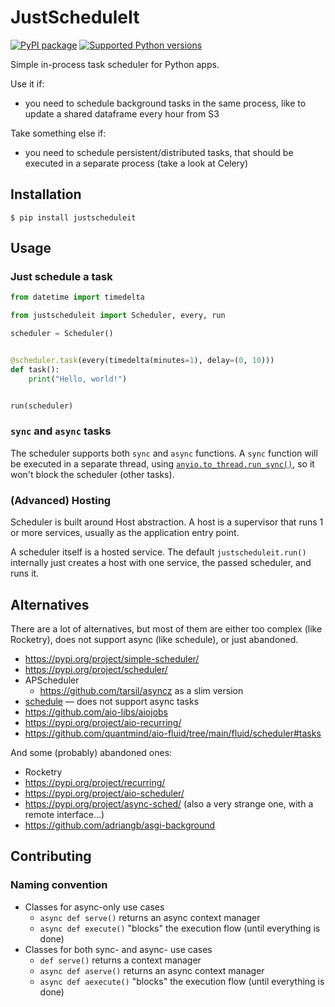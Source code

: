 # JustScheduleIt

[![PyPI package](https://img.shields.io/pypi/v/JustScheduleIt?label=JustScheduleIt)](https://pypi.org/project/JustScheduleIt/)
[![Supported Python versions](https://img.shields.io/pypi/pyversions/JustScheduleIt)](https://pypi.org/project/JustScheduleIt/)

Simple in-process task scheduler for Python apps.

Use it if:

- you need to schedule background tasks in the same process, like to update a shared dataframe every hour
  from S3

Take something else if:

- you need to schedule persistent/distributed tasks, that should be executed in a separate process (take a look at
  Celery)

## Installation

```shell
$ pip install justscheduleit
```

## Usage

### Just schedule a task

```python
from datetime import timedelta

from justscheduleit import Scheduler, every, run

scheduler = Scheduler()


@scheduler.task(every(timedelta(minutes=1), delay=(0, 10)))
def task():
    print("Hello, world!")


run(scheduler)
```

### `sync` and `async` tasks

The scheduler supports both `sync` and `async` functions. A `sync` function will be executed in a separate thread,
using [
`anyio.to_thread.run_sync()`](https://anyio.readthedocs.io/en/stable/threads.html#running-a-function-in-a-worker-thread),
so it won't block the scheduler (other tasks).

### (Advanced) Hosting

Scheduler is built around Host abstraction. A host is a supervisor that runs 1 or more services, usually as the
application entry point.

A scheduler itself is a hosted service. The default `justscheduleit.run()` internally just creates a host with one
service, the passed scheduler, and runs it.

## Alternatives

There are a lot of alternatives, but most of them are either too complex (like Rocketry), does not support async (like
schedule), or just abandoned.

- https://pypi.org/project/simple-scheduler/
- https://pypi.org/project/scheduler/
- APScheduler
    - https://github.com/tarsil/asyncz as a slim version
- [schedule](https://github.com/dbader/schedule) — does not support async tasks
- https://github.com/aio-libs/aiojobs
- https://pypi.org/project/aio-recurring/
- https://github.com/quantmind/aio-fluid/tree/main/fluid/scheduler#tasks

And some (probably) abandoned ones:

- Rocketry
- https://pypi.org/project/recurring/
- https://pypi.org/project/aio-scheduler/
- https://pypi.org/project/async-sched/ (also a very strange one, with a remote interface...)
- https://github.com/adriangb/asgi-background

## Contributing

### Naming convention

- Classes for async-only use cases
    - `async def serve()` returns an async context manager
    - `async def execute()` "blocks" the execution flow (until everything is done)
- Classes for both sync- and async- use cases
    - `def serve()` returns a context manager
    - `async def aserve()` returns an async context manager
    - `async def aexecute()` "blocks" the execution flow (until everything is done)
